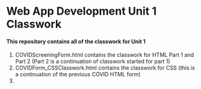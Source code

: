 # Web App Development Unit 1 Classwork
#### This repository contains all of the classwork for Unit 1
1. COVIDScreeningForm.html contains the classwork for HTML Part 1 and Part 2 (Part 2 is a continuation of classwork started for part 1)
2. COVIDForm_CSSClasswork.html contains the classwork for CSS (this is a continuation of the previous COVID HTML form)
3. 
